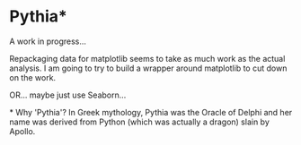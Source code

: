 # Pythia*

A work in progress...

Repackaging data for matplotlib seems to take as much work as the actual analysis. I am going to try to build a wrapper around matplotlib to cut down on the work.

OR... maybe just use Seaborn...

\* Why 'Pythia'?  In Greek mythology, Pythia was the Oracle of Delphi and her name was derived from Python (which was actually a dragon) slain by Apollo.
